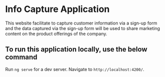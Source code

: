 # Info Capture Application
This website facilitate to capture customer information via a sign-up form and the data captured via the sign-up
form will be used to share marketing content on the product offerings of the company.

## To run this application locally, use the below command

Run `ng serve` for a dev server. Navigate to `http://localhost:4200/`.


